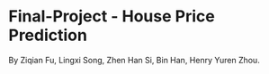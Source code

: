 # Final-Project - House Price Prediction

By Ziqian Fu, Lingxi Song, Zhen Han Si, Bin Han, Henry Yuren Zhou.
